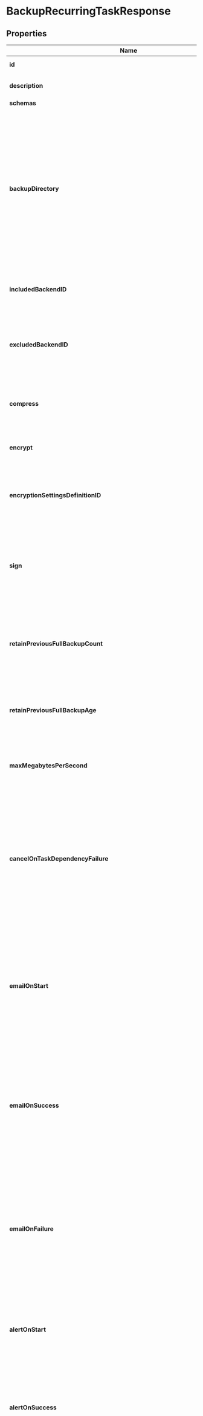 

# BackupRecurringTaskResponse


## Properties

| Name | Type | Description | Notes |
|------------ | ------------- | ------------- | -------------|
|**id** | **String** | Name of the Recurring Task |  |
|**description** | **String** | A description for this Recurring Task |  [optional] |
|**schemas** | **List&lt;EnumbackupRecurringTaskSchemaUrn&gt;** |  |  |
|**backupDirectory** | **String** | The directory in which backup files will be placed. When backing up a single backend, the backup files will be placed directly in this directory. When backing up multiple backends, the backup files for each backend will be placed in a subdirectory whose name is the corresponding backend ID. |  |
|**includedBackendID** | **List&lt;String&gt;** | The backend IDs of any backends that should be included in the backup. |  [optional] |
|**excludedBackendID** | **List&lt;String&gt;** | The backend IDs of any backends that should be excluded from the backup. All backends that support backups and are not listed will be included. |  [optional] |
|**compress** | **Boolean** | Indicates whether to compress the data as it is written into the backup. |  [optional] |
|**encrypt** | **Boolean** | Indicates whether to encrypt the data as it is written into the backup. |  [optional] |
|**encryptionSettingsDefinitionID** | **String** | The ID of an encryption settings definition to use to obtain the backup encryption key. |  [optional] |
|**sign** | **Boolean** | Indicates whether to cryptographically sign backups, which will make it possible to detect whether the backup has been altered since it was created. |  [optional] |
|**retainPreviousFullBackupCount** | **Integer** | The minimum number of previous full backups that should be preserved after a new backup completes successfully. |  [optional] |
|**retainPreviousFullBackupAge** | **String** | The minimum age of previous full backups that should be preserved after a new backup completes successfully. |  [optional] |
|**maxMegabytesPerSecond** | **Integer** | The maximum rate, in megabytes per second, at which backups should be written. |  [optional] |
|**cancelOnTaskDependencyFailure** | **Boolean** | Indicates whether an instance of this Recurring Task should be canceled if the task immediately before it in the recurring task chain fails to complete successfully (including if it is canceled by an administrator before it starts or while it is running). |  [optional] |
|**emailOnStart** | **List&lt;String&gt;** | The email addresses to which a message should be sent whenever an instance of this Recurring Task starts running. If this option is used, then at least one smtp-server must be configured in the global configuration. |  [optional] |
|**emailOnSuccess** | **List&lt;String&gt;** | The email addresses to which a message should be sent whenever an instance of this Recurring Task completes successfully. If this option is used, then at least one smtp-server must be configured in the global configuration. |  [optional] |
|**emailOnFailure** | **List&lt;String&gt;** | The email addresses to which a message should be sent if an instance of this Recurring Task fails to complete successfully. If this option is used, then at least one smtp-server must be configured in the global configuration. |  [optional] |
|**alertOnStart** | **Boolean** | Indicates whether the server should generate an administrative alert whenever an instance of this Recurring Task starts running. |  [optional] |
|**alertOnSuccess** | **Boolean** | Indicates whether the server should generate an administrative alert whenever an instance of this Recurring Task completes successfully. |  [optional] |
|**alertOnFailure** | **Boolean** | Indicates whether the server should generate an administrative alert whenever an instance of this Recurring Task fails to complete successfully. |  [optional] |
|**meta** | [**MetaMeta**](MetaMeta.md) |  |  [optional] |
|**urnColonPingidentityColonSchemasColonConfigurationColonMessagesColon20** | [**MetaUrnPingidentitySchemasConfigurationMessages20**](MetaUrnPingidentitySchemasConfigurationMessages20.md) |  |  [optional] |



